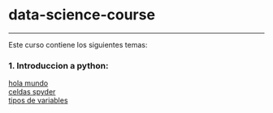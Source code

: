# data-science-course

******************************************************************************************************************************************
Este curso contiene los siguientes temas:

### 1. Introduccion a python:
[hola mundo](https://github.com/MQH15/data-science-course/blob/master/C1_1_IntroPython_holamundo.py)\
[celdas spyder](https://github.com/MQH15/data-science-course/blob/master/C1_2_IntroPython_celdaspyder.py)\
[tipos de variables](https://github.com/MQH15/data-science-course/blob/master/C1_3_IntroPython_tiposdevariables.py)
